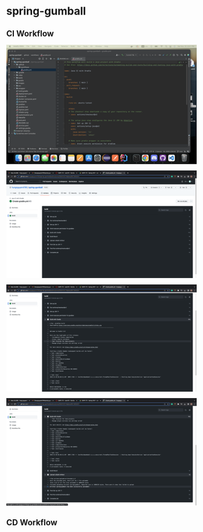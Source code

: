 # spring-gumball
## CI Workflow
![](images/1.png)

![](images/2.png)

![](images/3.png)

![](images/4.png)

## CD Workflow
